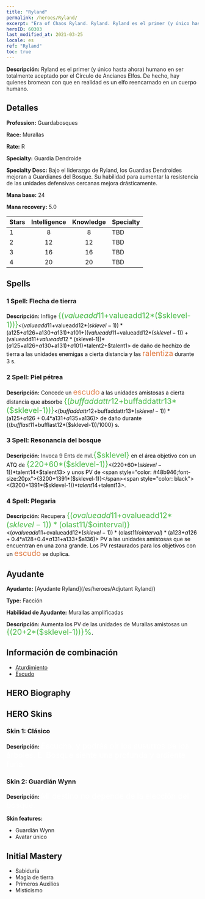 ```yaml
---
title: "Ryland"
permalink: /heroes/Ryland/
excerpt: "Era of Chaos Ryland. Ryland. Ryland es el primer (y único hasta ahora) humano en ser totalmente aceptado por el Círculo de Ancianos Elfos. De hecho, hay quienes bromean con que en realidad es un elfo reencarnado en un cuerpo humano."
heroID: 60303
last_modified_at: 2021-03-25
locale: es
ref: "Ryland"
toc: true
---
```

 **Descripción:** Ryland es el primer (y único hasta ahora) humano en ser totalmente aceptado por el Círculo de Ancianos Elfos. De hecho, hay quienes bromean con que en realidad es un elfo reencarnado en un cuerpo humano.
## Detalles
 **Profession:** Guardabosques

 **Race:** Murallas

 **Rate:** R

 **Specialty:** Guardia Dendroide

 **Specialty Desc:** Bajo el liderazgo de Ryland, los Guardias Dendroides mejoran a Guardianes del Bosque. Su habilidad para aumentar la resistencia de las unidades defensivas cercanas mejora drásticamente.

 **Mana base:** 24

 **Mana recovery:** 5.0


  | Stars   |  Intelligence  |    Knowledge   |      Specialty     |
  |---------|:---------------:|:---------------:|--------------------|
  |    1    | 8 | 8 | TBD |
  |    2    | 12 | 12 | TBD |
  |    3    | 16 | 16 | TBD |
  |    4    | 20 | 20 | TBD |

## Spells
### 1 Spell: Flecha de tierra
 **Descripción:** Inflige <span style="color: #48b946;font-size:20px">{($valueadd11+$valueadd12*($sklevel-1))}</span><span style="color: black"><($valueadd11+$valueadd12*($sklevel-1))*($a125+$a126+$a130+$a131)+$a101+(($valueadd11+$valueadd12*($sklevel-1))+($valueadd11+$valueadd12*($sklevel-1))*($a125+$a126+$a130+$a131)+$a101)*$talent2+$talent1> de daño de hechizo de tierra a las unidades enemigas a cierta distancia y las <span style="color: #e07c44;font-size:20px">ralentiza</span><span style="color: black"> durante 3 s.

### 2 Spell: Piel pétrea
 **Descripción:** Concede un <span style="color: #e07c44;font-size:20px">escudo</span><span style="color: black"> a las unidades amistosas a cierta distancia que absorbe <span style="color: #48b946;font-size:20px">{($buffaddattr12+$buffaddattr13*($sklevel-1))}</span><span style="color: black"><($buffaddattr12+$buffaddattr13*($sklevel-1))*($a125+$a126+0.4*$a131+$a135+$a136)> de daño durante {($bufflast11+$bufflast12*($sklevel-1))/1000} s.

### 3 Spell: Resonancia del bosque
 **Descripción:** Invoca 9 Ents de nvl.<span style="color: #48b946;font-size:20px">{$sklevel}</span><span style="color: black"> en el área objetivo con un ATQ de <span style="color: #48b946;font-size:20px">{220+60*($sklevel-1)}</span><span style="color: black"><(220+60*($sklevel-1))*$talent14+$talent13> y unos PV de <span style="color: #48b946;font-size:20px">{3200+1391*($sklevel-1)}</span><span style="color: black"><(3200+1391*($sklevel-1))*$talent14+$talent13>.

### 4 Spell: Plegaria
 **Descripción:** Recupera <span style="color: #48b946;font-size:20px">{($ovalueadd11+$ovalueadd12*($sklevel-1))*($olast11/$ointerval)}</span><span style="color: black"><($ovalueadd11+$ovalueadd12*($sklevel-1))*($olast11/$ointerval)*($a123+$a126+0.4*$a128+0.4*$a131+$a133+$a136)> PV a las unidades amistosas que se encuentran en una zona grande. Los PV restaurados para los objetivos con un <span style="color: #e07c44;font-size:20px">escudo</span><span style="color: black"> se duplica.


## Ayudante

 **Ayudante:**  [Ayudante Ryland](/es/heroes/Adjutant Ryland/) 

 **Type:**  Facción 

 **Habilidad de Ayudante:**  Murallas amplificadas 

 **Descripción:** Aumenta los PV de las unidades de Murallas amistosas un <span style="color: #48b946;font-size:20px">{(20+2*($sklevel-1))}%</span><span style="color: black">.

## Información de combinación

* [Aturdimiento](/es/combination/Aturdimiento/) 
* [Escudo](/es/combination/Escudo/) 

## HERO Biography

## HERO Skins
### Skin 1: **Clásico**

 **Descripción:** <span style="color: #ffffff;font-size:20px">Escucha, y podrás oír los susurros de los árboles. El Bosque siente una profunda y ardiente furia. </span>


### Skin 2: **Guardián Wynn**

 **Descripción:** <span style="color: #ffffff;font-size:20px">Mi destino no depende de la elección del bosque.</span>

 **Skin features:** 

   - Guardián Wynn
   - Avatar único


## Initial Mastery
   - Sabiduría
   - Magia de tierra
   - Primeros Auxilios
   - Misticismo
